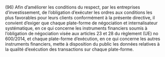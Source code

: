 (96) Afin d’améliorer les conditions du respect, par les entreprises d’investissement, de l’obligation d’exécuter les ordres aux conditions les plus favorables pour leurs clients conformément à la présente directive, il convient d’exiger que chaque plate-forme de négociation et internalisateur systématique, en ce qui concerne les instruments financiers soumis à l’obligation de négociation visée aux articles 23 et 28 du règlement (UE) no 600/2014, et chaque plate-forme d’exécution, en ce qui concerne les autres instruments financiers, mette à disposition du public les données relatives à la qualité d’exécution des transactions sur chaque plate-forme.